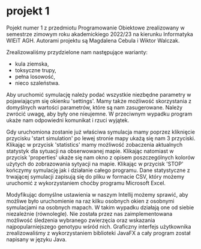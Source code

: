 # projekt 1

Pojekt numer 1 z przedmiotu Programowanie Obiektowe zrealizowany w semestrze zimowym roku akademickiego 2022/23 na kierunku Informatyka WIEiT AGH.
Autorami projektu są Magdalena Cebula i Wiktor Walczak.

Zrealizowaliśmy przydzielone nam następujące warianty:
- kula ziemska,
- toksyczne trupy,
- pełna losowość,
- nieco szaleństwa.

Aby uruchomić symulację należy podać wszystkie niezbędne parametry w pojawiającym się okienku 'settings'. Mamy także możliwość
skorzystania z domyślnych wartości parametrów, które są nam zasugerowane.
Należy zwrócić uwagę, aby były one nieujemne. W przeciwnym wypadku program ukaże nam odpowiedni komunikat i rzuci wyjątek.

Gdy uruchomiona zostanie już właściwa symulacja mamy poprzez kliknięcie przycisku 'start simulation' po lewej stronie mapy 
ukażą się nam 3 przyciski.
Klikając w przycisk 'statistics' mamy możliwość zobaczenia aktualnych statystyk dla sytuacji na obserwowanej mapie.
Klikając natomiast w przycisk 'properties' ukaże się nam okno z opisem poszczególnych kolorów użytych do zobrazowania sytyacji na mapie.
Klikając w przycisk 'STOP' kończymy symulację jak i działanie całego programu.
Dane statystyczne z trwającej symulacji zapisują się do pliku w formacie CSV, który możemy uruchomić z wykorzystaniem 
choćby programu Microsoft Excel.

Modyfikując domyślne ustawienia w naszym Intellij możemy sprawić, aby możliwe było uruchomienie na raz kilku osobnych okien z osobnymi 
symulacjami na osobnych mapach. W takim wypadku działają one od siebie niezależnie (równolegle).
Nie została przez nas zaimplementowana możliwość śledzenia wybranego zwierzęcia oraz wskazania najpopularniejszego genotypu wśród nich.
Graficzny interfejs użytkownika zrealizowaliśmy z wykorzystaniem biblioteki JavaFX a cały program został napisany w języku Java.
